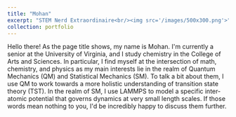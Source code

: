 ```yaml
---
title: "Mohan"
excerpt: "STEM Nerd Extraordinaire<br/><img src='/images/500x300.png'>"
collection: portfolio
---
```


Hello there! As the page title shows, my name is Mohan. I'm currently a senior at the University of Virginia, and I study chemistry in the College of Arts and Sciences. In particular, I find myself at the intersection of math, chemistry, and physics as my main interests lie in the realm of Quantum Mechanics (QM) and Statistical Mechanics (SM). To talk a bit about them, I use QM to work towards a more holistic understanding of transition state theory (TST). In the realm of SM, I use LAMMPS to model a specific inter-atomic potential that governs dynamics at very small length scales. If those words mean nothing to you, I'd be incredibly happy to discuss them further.
